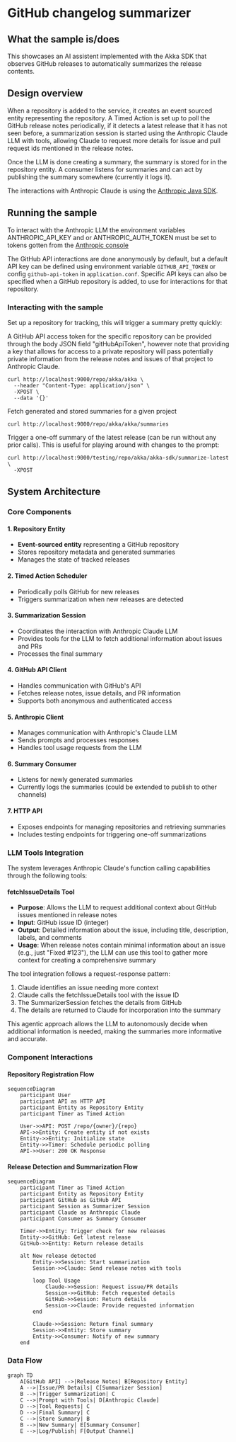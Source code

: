 # GitHub changelog summarizer

## What the sample is/does

This showcases an AI assistent implemented with the Akka SDK that observes GitHub releases to automatically summarizes the release contents.

## Design overview

When a repository is added to the service, it creates an event sourced entity representing the repository. A Timed Action 
is set up to poll the GitHub release notes periodically, if it detects a latest release that it has not seen before, 
a summarization session is started using the Anthropic Claude LLM with tools, allowing Claude to request more details 
for issue and pull request ids mentioned in the release notes.

Once the LLM is done creating a summary, the summary is stored for in the repository entity. A consumer listens for summaries
and can act by publishing the summary somewhere (currently it logs it).

The interactions with Anthropic Claude is using the [Anthropic Java SDK](https://github.com/anthropics/anthropic-sdk-java).

## Running the sample

To interact with the Anthropic LLM the environment variables ANTHROPIC_API_KEY and or ANTHROPIC_AUTH_TOKEN must be set
to tokens gotten from the [Anthropic console](https://console.anthropic.com/)

The GitHub API interactions are done anonymously by default, but a default API key can be defined using environment variable
`GITHUB_API_TOKEN` or config `github-api-token` in `application.conf`. Specific API keys can also be specified when a GitHub repository
is added, to use for interactions for that repository.


### Interacting with the sample

Set up a repository for tracking, this will trigger a summary pretty quickly:

A GitHub API access token for the specific repository can be provided through the body JSON field "gitHubApiToken", however
note that providing a key that allows for access to a private repository will pass potentially private information from
the release notes and issues of that project to Anthropic Claude.

```shell
curl http://localhost:9000/repo/akka/akka \
  --header "Content-Type: application/json" \
  -XPOST \
  --data '{}'
```

Fetch generated and stored summaries for a given project
```shell 
curl http://localhost:9000/repo/akka/akka/summaries
```

Trigger a one-off summary of the latest release (can be run without any prior calls). This is useful for playing around
with changes to the prompt:

```shell
curl http://localhost:9000/testing/repo/akka/akka-sdk/summarize-latest \
  -XPOST
```

## System Architecture

### Core Components

#### 1. Repository Entity

- **Event-sourced entity** representing a GitHub repository
- Stores repository metadata and generated summaries
- Manages the state of tracked releases

#### 2. Timed Action Scheduler

- Periodically polls GitHub for new releases
- Triggers summarization when new releases are detected

#### 3. Summarization Session

- Coordinates the interaction with Anthropic Claude LLM
- Provides tools for the LLM to fetch additional information about issues and PRs
- Processes the final summary

#### 4. GitHub API Client

- Handles communication with GitHub's API
- Fetches release notes, issue details, and PR information
- Supports both anonymous and authenticated access

#### 5. Anthropic Client

- Manages communication with Anthropic's Claude LLM
- Sends prompts and processes responses
- Handles tool usage requests from the LLM

#### 6. Summary Consumer

- Listens for newly generated summaries
- Currently logs the summaries (could be extended to publish to other channels)

#### 7. HTTP API

- Exposes endpoints for managing repositories and retrieving summaries
- Includes testing endpoints for triggering one-off summarizations

### LLM Tools Integration

The system leverages Anthropic Claude's function calling capabilities through the following tools:

#### fetchIssueDetails Tool

- **Purpose**: Allows the LLM to request additional context about GitHub issues mentioned in release notes
- **Input**: GitHub issue ID (integer)
- **Output**: Detailed information about the issue, including title, description, labels, and comments
- **Usage**: When release notes contain minimal information about an issue (e.g., just "Fixed #123"), the LLM can use this tool to gather more context for creating a comprehensive summary

The tool integration follows a request-response pattern:
1. Claude identifies an issue needing more context
2. Claude calls the fetchIssueDetails tool with the issue ID
3. The SummarizerSession fetches the details from GitHub
4. The details are returned to Claude for incorporation into the summary

This agentic approach allows the LLM to autonomously decide when additional information is needed, making the summaries more informative and accurate.

### Component Interactions

#### Repository Registration Flow

```mermaid
sequenceDiagram
    participant User
    participant API as HTTP API
    participant Entity as Repository Entity
    participant Timer as Timed Action

    User->>API: POST /repo/{owner}/{repo}
    API->>Entity: Create entity if not exists
    Entity->>Entity: Initialize state
    Entity->>Timer: Schedule periodic polling
    API->>User: 200 OK Response
```

#### Release Detection and Summarization Flow

```mermaid
sequenceDiagram
    participant Timer as Timed Action
    participant Entity as Repository Entity
    participant GitHub as GitHub API
    participant Session as Summarizer Session
    participant Claude as Anthropic Claude
    participant Consumer as Summary Consumer

    Timer->>Entity: Trigger check for new releases
    Entity->>GitHub: Get latest release
    GitHub->>Entity: Return release details
    
    alt New release detected
        Entity->>Session: Start summarization
        Session->>Claude: Send release notes with tools
        
        loop Tool Usage
            Claude->>Session: Request issue/PR details
            Session->>GitHub: Fetch requested details
            GitHub->>Session: Return details
            Session->>Claude: Provide requested information
        end
        
        Claude->>Session: Return final summary
        Session->>Entity: Store summary
        Entity->>Consumer: Notify of new summary
    end
```

### Data Flow

```mermaid
graph TD
    A[GitHub API] -->|Release Notes| B[Repository Entity]
    A -->|Issue/PR Details| C[Summarizer Session]
    B -->|Trigger Summarization| C
    C -->|Prompt with Tools| D[Anthropic Claude]
    D -->|Tool Requests| C
    D -->|Final Summary| C
    C -->|Store Summary| B
    B -->|New Summary| E[Summary Consumer]
    E -->|Log/Publish| F[Output Channel]
```

